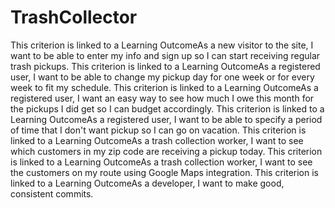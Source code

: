 # TrashCollector
This criterion is linked to a Learning OutcomeAs a new visitor to the site, I want to be able to enter my info and sign up so I can start receiving regular trash pickups.
This criterion is linked to a Learning OutcomeAs a registered user, I want to be able to change my pickup day for one week or for every week to fit my schedule.
This criterion is linked to a Learning OutcomeAs a registered user, I want an easy way to see how much I owe this month for the pickups I did get so I can budget accordingly.
This criterion is linked to a Learning OutcomeAs a registered user, I want to be able to specify a period of time that I don't want pickup so I can go on vacation.
This criterion is linked to a Learning OutcomeAs a trash collection worker, I want to see which customers in my zip code are receiving a pickup today.
This criterion is linked to a Learning OutcomeAs a trash collection worker, I want to see the customers on my route using Google Maps integration.
This criterion is linked to a Learning OutcomeAs a developer, I want to make good, consistent commits.

